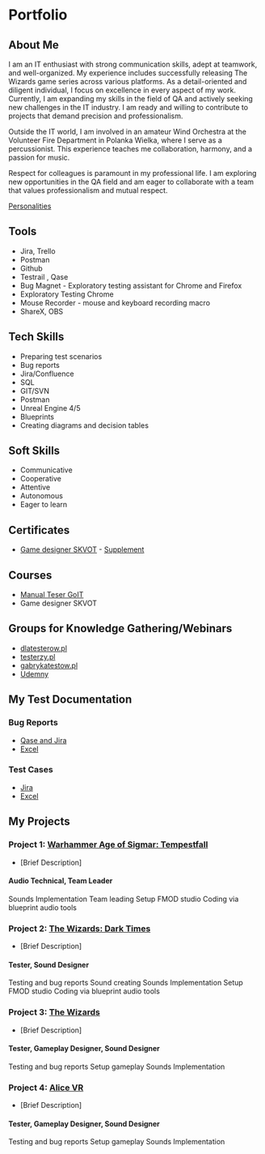 # Portfolio 

## About Me
I am an IT enthusiast with strong communication skills, adept at teamwork, and well-organized. My experience includes successfully releasing The Wizards game series across various platforms. As a detail-oriented and diligent individual, I focus on excellence in every aspect of my work. Currently, I am expanding my skills in the field of QA and actively seeking new challenges in the IT industry. I am ready and willing to contribute to projects that demand precision and professionalism.

Outside the IT world, I am involved in an amateur Wind Orchestra at the Volunteer Fire Department in Polanka Wielka, where I serve as a percussionist. This experience teaches me collaboration, harmony, and a passion for music.

Respect for colleagues is paramount in my professional life. I am exploring new opportunities in the QA field and am eager to collaborate with a team that values professionalism and mutual respect.

[Personalities](https://www.16personalities.com/profiles/13361304f1bf3)

## Tools
- Jira, Trello
- Postman
- Github
- Testrail , Qase
- Bug Magnet - Exploratory testing assistant for Chrome and Firefox
- Exploratory Testing Chrome
- Mouse Recorder - mouse and keyboard recording macro
- ShareX, OBS

## Tech Skills
- Preparing test scenarios
- Bug reports
- Jira/Confluence
- SQL
- GIT/SVN
- Postman
- Unreal Engine 4/5
- Blueprints
- Creating diagrams and decision tables

## Soft Skills
- Communicative
- Cooperative
- Attentive
- Autonomous
- Eager to learn


## Certificates
- [Game designer SKVOT](https://github.com/Zajcyk/QA_Portfolio/blob/main/Certificates/Przemys%C5%82aw-Ziaja_Game-Designer_2023-01-18_skvot%20ENG.pdf) -  [Supplement](https://github.com/Zajcyk/QA_Portfolio/blob/main/Certificates/Przemys%C5%82aw%20Ziaja%20ENG.png)

## Courses
- [Manual Teser GoIT](https://goit.global/pl/courses/qa/)
- Game designer SKVOT

## Groups for Knowledge Gathering/Webinars
- [dlatesterow.pl](https://www.dlatesterow.pl/)
- [testerzy.pl](https://testerzy.pl/)
- [gabrykatestow.pl](https://fabrykatestow.pl/)
- [Udemny](https://www.udemy.com/)

## My Test Documentation
### Bug Reports
- [Qase and Jira](https://docs.google.com/document/d/14Mupq3S7ILBwhfabbwjLPyNcb4wspxyqlGg45h7DL3Y/edit?usp=sharing)
- [Excel](https://docs.google.com/spreadsheets/d/1Kd5khkGSaDteScrZKtWPsz8-BfrGGdzG/edit?usp=sharing&ouid=107746057595093807181&rtpof=true&sd=true)

### Test Cases
- [Jira](https://docs.google.com/document/d/1xQjcH1xyzBkkEyAzWX9eji9mrDtpAxAL3tCjBGC7pmc/edit?usp=sharing)
- [Excel](https://docs.google.com/spreadsheets/d/1EZtnY_T2J5PbiCjGsvxs57RA0IhmGkGG/edit?usp=sharing&ouid=107746057595093807181&rtpof=true&sd=true)

## My Projects
### Project 1: [Warhammer Age of Sigmar: Tempestfall](https://store.steampowered.com/app/1337100/Warhammer_Age_of_Sigmar_Tempestfall/)
- [Brief Description]
#### Audio Technical, Team Leader
Sounds Implementation
Team leading
Setup FMOD studio
Coding via blueprint audio tools

### Project 2: [The Wizards: Dark Times](https://store.steampowered.com/app/1103860/The_Wizards__Dark_Times_Brotherhood/)
- [Brief Description]
#### Tester, Sound Designer
Testing and bug reports
Sound creating
Sounds Implementation
Setup FMOD studio
Coding via blueprint audio tools

### Project 3: [The Wizards](https://store.steampowered.com/app/586950/The_Wizards__Enhanced_Edition/)
- [Brief Description]
#### Tester, Gameplay Designer, Sound Designer
Testing and bug reports
Setup gameplay
Sounds Implementation

### Project 4: [Alice VR](https://store.steampowered.com/app/513320/ALICE_VR/)
- [Brief Description]
#### Tester, Gameplay Designer, Sound Designer
Testing and bug reports
Setup gameplay
Sounds Implementation
